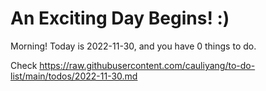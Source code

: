# An Exciting Day Begins! :)

Morning! Today is 2022-11-30, and you have 0 things to do.

Check https://raw.githubusercontent.com/cauliyang/to-do-list/main/todos/2022-11-30.md